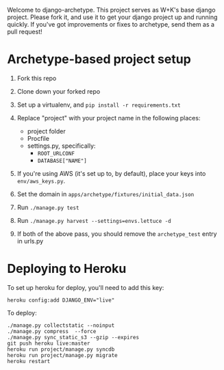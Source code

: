 Welcome to django-archetype.  This project serves as W+K's base django project.  Please fork it, and use it to get your django project up and running quickly. If you've got improvements or fixes to archetype, send them as a pull request!


Archetype-based project setup
=============================

1. Fork this repo
1. Clone down your forked repo
1. Set up a virtualenv, and `pip install -r requirements.txt`
1. Replace "project" with your project name in the following places:
    * project folder
    * Procfile
    * settings.py, specifically:
        * `ROOT_URLCONF`
        * `DATABASE["NAME"]`

1.  If you're using AWS (it's set up to, by default), place your keys into `env/aws_keys.py`.
1.  Set the domain in `apps/archetype/fixtures/initial_data.json`
1.  Run `./manage.py test`
1.  Run `./manage.py harvest --settings=envs.lettuce -d`
1.  If both of the above pass, you should remove the `archetype_test` entry in urls.py


Deploying to Heroku
===================

To set up heroku for deploy, you'll need to add this key:

```
heroku config:add DJANGO_ENV="live"
```

To deploy:

```
./manage.py collectstatic --noinput
./manage.py compress  --force
./manage.py sync_static_s3 --gzip --expires
git push heroku live:master
heroku run project/manage.py syncdb
heroku run project/manage.py migrate
heroku restart
```
